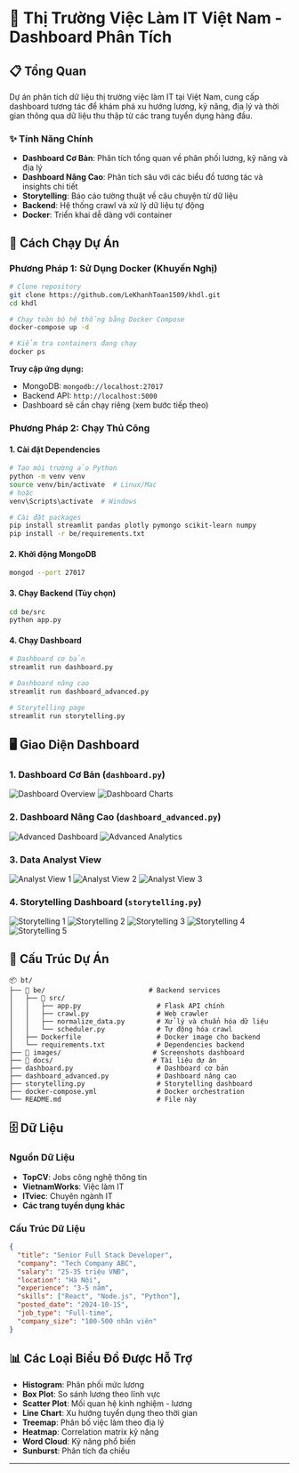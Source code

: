 # 💼 Thị Trường Việc Làm IT Việt Nam - Dashboard Phân Tích

## 📋 Tổng Quan

Dự án phân tích dữ liệu thị trường việc làm IT tại Việt Nam, cung cấp dashboard tương tác để khám phá xu hướng lương, kỹ năng, địa lý và thời gian thông qua dữ liệu thu thập từ các trang tuyển dụng hàng đầu.

### ✨ Tính Năng Chính

- **Dashboard Cơ Bản**: Phân tích tổng quan về phân phối lương, kỹ năng và địa lý
- **Dashboard Nâng Cao**: Phân tích sâu với các biểu đồ tương tác và insights chi tiết
- **Storytelling**: Báo cáo tường thuật về câu chuyện từ dữ liệu
- **Backend**: Hệ thống crawl và xử lý dữ liệu tự động
- **Docker**: Triển khai dễ dàng với container

## 🚀 Cách Chạy Dự Án

### Phương Pháp 1: Sử Dụng Docker (Khuyến Nghị)

```bash
# Clone repository
git clone https://github.com/LeKhanhToan1509/khdl.git
cd khdl

# Chạy toàn bộ hệ thống bằng Docker Compose
docker-compose up -d

# Kiểm tra containers đang chạy
docker ps
```

**Truy cập ứng dụng:**
- MongoDB: `mongodb://localhost:27017`
- Backend API: `http://localhost:5000`
- Dashboard sẽ cần chạy riêng (xem bước tiếp theo)

### Phương Pháp 2: Chạy Thủ Công

#### 1. Cài đặt Dependencies

```bash
# Tạo môi trường ảo Python
python -m venv venv
source venv/bin/activate  # Linux/Mac
# hoặc
venv\Scripts\activate  # Windows

# Cài đặt packages
pip install streamlit pandas plotly pymongo scikit-learn numpy
pip install -r be/requirements.txt
```

#### 2. Khởi động MongoDB

```bash
mongod --port 27017
```

#### 3. Chạy Backend (Tùy chọn)

```bash
cd be/src
python app.py
```

#### 4. Chạy Dashboard

```bash
# Dashboard cơ bản
streamlit run dashboard.py

# Dashboard nâng cao
streamlit run dashboard_advanced.py

# Storytelling page
streamlit run storytelling.py
```

## 🖥️ Giao Diện Dashboard

### 1. Dashboard Cơ Bản (`dashboard.py`)

![Dashboard Overview](images/dashboard1.png)
![Dashboard Charts](images/dashboard2.png)

### 2. Dashboard Nâng Cao (`dashboard_advanced.py`)

![Advanced Dashboard](images/advance1.png)
![Advanced Analytics](images/advance2.png)

### 3. Data Analyst View

![Analyst View 1](images/analyst1.png)
![Analyst View 2](images/analyst2.png)
![Analyst View 3](images/analyst3.png)

### 4. Storytelling Dashboard (`storytelling.py`)

![Storytelling 1](images/story1.png)
![Storytelling 2](images/story2.png)
![Storytelling 3](images/story3.png)
![Storytelling 4](images/story4.png)
![Storytelling 5](images/story5.png)

## 📁 Cấu Trúc Dự Án

```
📦 bt/
├── 📁 be/                          # Backend services
│   ├── 📁 src/
│   │   ├── app.py                   # Flask API chính
│   │   ├── crawl.py                 # Web crawler
│   │   ├── normalize_data.py        # Xử lý và chuẩn hóa dữ liệu
│   │   └── scheduler.py             # Tự động hóa crawl
│   ├── Dockerfile                   # Docker image cho backend
│   └── requirements.txt             # Dependencies backend
├── 📁 images/                       # Screenshots dashboard
├── 📁 docs/                         # Tài liệu dự án
├── dashboard.py                     # Dashboard cơ bản
├── dashboard_advanced.py            # Dashboard nâng cao
├── storytelling.py                  # Storytelling dashboard
├── docker-compose.yml               # Docker orchestration
└── README.md                        # File này
```

## 🗄️ Dữ Liệu

### Nguồn Dữ Liệu
- **TopCV**: Jobs công nghệ thông tin
- **VietnamWorks**: Việc làm IT
- **ITviec**: Chuyên ngành IT
- **Các trang tuyển dụng khác**

### Cấu Trúc Dữ Liệu
```json
{
  "title": "Senior Full Stack Developer",
  "company": "Tech Company ABC",
  "salary": "25-35 triệu VNĐ",
  "location": "Hà Nội",
  "experience": "3-5 năm",
  "skills": ["React", "Node.js", "Python"],
  "posted_date": "2024-10-15",
  "job_type": "Full-time",
  "company_size": "100-500 nhân viên"
}
```

## 📊 Các Loại Biểu Đồ Được Hỗ Trợ

- **Histogram**: Phân phối mức lương
- **Box Plot**: So sánh lương theo lĩnh vực
- **Scatter Plot**: Mối quan hệ kinh nghiệm - lương
- **Line Chart**: Xu hướng tuyển dụng theo thời gian
- **Treemap**: Phân bố việc làm theo địa lý
- **Heatmap**: Correlation matrix kỹ năng
- **Word Cloud**: Kỹ năng phổ biến
- **Sunburst**: Phân tích đa chiều


---